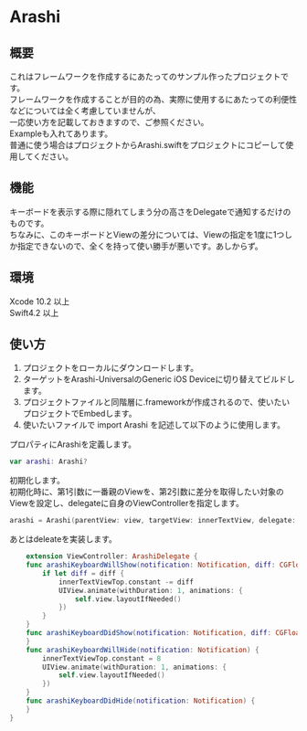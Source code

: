 # Arashi

## 概要  
   
これはフレームワークを作成するにあたってのサンプル作ったプロジェクトです。   
フレームワークを作成することが目的の為、実際に使用するにあたっての利便性などについては全く考慮していませんが、   
一応使い方を記載しておきますので、ご参照ください。   
Exampleも入れてあります。   
普通に使う場合はプロジェクトからArashi.swiftをプロジェクトにコピーして使用してください。   
  
## 機能 
  
キーボードを表示する際に隠れてしまう分の高さをDelegateで通知するだけのものです。  
ちなみに、このキーボードとViewの差分については、Viewの指定を1度に1つしか指定できないので、全くを持って使い勝手が悪いです。あしからず。  
 
 
## 環境 
Xcode 10.2 以上  
Swift4.2 以上  
 
## 使い方  
  
1. プロジェクトをローカルにダウンロードします。  
2. ターゲットをArashi-UniversalのGeneric iOS Deviceに切り替えてビルドします。  
3. プロジェクトファイルと同階層に.frameworkが作成されるので、使いたいプロジェクトでEmbedします。  
4. 使いたいファイルで import Arashi を記述して以下のように使用します。  
  
プロパティにArashiを定義します。  
  
```swift
var arashi: Arashi?
```
  
初期化します。  
初期化時に、第1引数に一番親のViewを、第2引数に差分を取得したい対象のViewを設定し、delegateに自身のViewControllerを指定します。  
 
```swift
arashi = Arashi(parentView: view, targetView: innerTextView, delegate: self)
```
  
あとはdeleateを実装します。 
  
```swift
    extension ViewController: ArashiDelegate {
    func arashiKeyboardWillShow(notification: Notification, diff: CGFloat?) {
        if let diff = diff {
            innerTextViewTop.constant -= diff
            UIView.animate(withDuration: 1, animations: {
                self.view.layoutIfNeeded()
            })
        }
    }
    func arashiKeyboardDidShow(notification: Notification, diff: CGFloat?) {
    }
    func arashiKeyboardWillHide(notification: Notification) {
        innerTextViewTop.constant = 8
        UIView.animate(withDuration: 1, animations: {
            self.view.layoutIfNeeded()
        })
    }
    func arashiKeyboardDidHide(notification: Notification) {
    }
}
```


